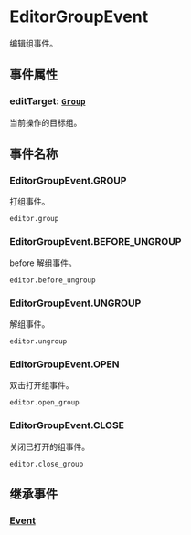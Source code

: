 # EditorGroupEvent

编辑组事件。

## 事件属性

### editTarget: [`Group`](/reference/display/Group.md)

当前操作的目标组。

## 事件名称

### EditorGroupEvent.GROUP

打组事件。

`editor.group`

### EditorGroupEvent.BEFORE_UNGROUP

before 解组事件。

`editor.before_ungroup`

### EditorGroupEvent.UNGROUP

解组事件。

`editor.ungroup`

### EditorGroupEvent.OPEN

双击打开组事件。

`editor.open_group`

### EditorGroupEvent.CLOSE

关闭已打开的组事件。

`editor.close_group`

## 继承事件

### [Event](/reference/event/basic/Event.md)

<!-- ## API

### [EditorGroupEvent](/api/classes/EditorGroupEvent.md) -->
